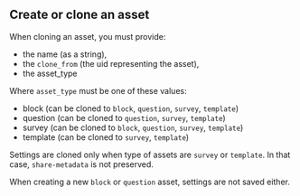 ## Create or clone an asset

When cloning an asset, you must provide:

- the name (as a string),
- the `clone_from` (the uid representing the asset),
- the asset_type

Where `asset_type` must be one of these values:

* block (can be cloned to `block`, `question`, `survey`, `template`)
* question (can be cloned to `question`, `survey`, `template`)
* survey (can be cloned to `block`, `question`, `survey`, `template`)
* template (can be cloned to `survey`, `template`)

Settings are cloned only when type of assets are `survey` or `template`.
In that case, `share-metadata` is not preserved.

When creating a new `block` or `question` asset, settings are not saved either.
